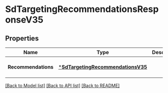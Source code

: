 # SdTargetingRecommendationsResponseV35

## Properties
Name | Type | Description | Notes
------------ | ------------- | ------------- | -------------
**Recommendations** | [***SdTargetingRecommendationsV35**](SDTargetingRecommendationsV35.md) |  | [optional] [default to null]

[[Back to Model list]](../README.md#documentation-for-models) [[Back to API list]](../README.md#documentation-for-api-endpoints) [[Back to README]](../README.md)

